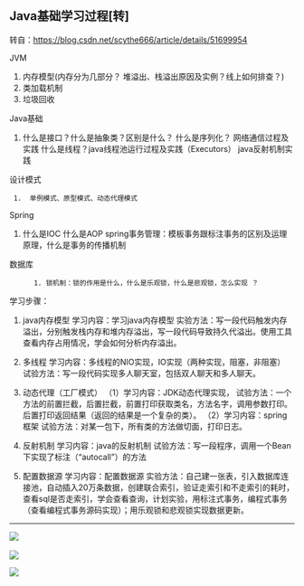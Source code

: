 ## Java基础学习过程[转]

转自：https://blog.csdn.net/scythe666/article/details/51699954

JVM

1. 内存模型(内存分为几部分？ 堆溢出、栈溢出原因及实例？线上如何排查？)
2. 类加载机制
3. 垃圾回收

Java基础

1. 什么是接口？什么是抽象类？区别是什么？
    什么是序列化？
    网络通信过程及实践
    什么是线程？java线程池运行过程及实践（Executors）
    java反射机制实践

设计模式

     1.  单例模式、原型模式、动态代理模式

Spring

1. 什么是IOC
     什么是AOP
     spring事务管理：模板事务跟标注事务的区别及运理原理，什么是事务的传播机制

数据库

          1. 锁机制：锁的作用是什么，什么是乐观锁，什么是悲观锁，怎么实现 ？



学习步骤：

1. java内存模型
    学习内容：学习java内存模型
    实验方法：写一段代码触发内存溢出，分别触发栈内存和堆内存溢出，写一段代码导致持久代溢出。使用工具查看内存占用情况，学会如何分析内存溢出。

2. 多线程
    学习内容：多线程的NIO实现，IO实现（两种实现，阻塞，非阻塞）
    试验方法：写一段代码实现多人聊天室，包括双人聊天和多人聊天。

3. 动态代理（工厂模式）
    （1）学习内容：JDK动态代理实现，
    试验方法：一个方法的前置拦截，后置拦截，前置打印获取类名，方法名字，调用参数打印。后置打印返回结果（返回的结果是一个复杂的类）。
    （2）学习内容：spring框架
    试验方法：对某一包下，所有类的方法做切面，打印日志。

4. 反射机制
    学习内容：java的反射机制
    试验方法：写一段程序，调用一个Bean下实现了标注（“autocall”）的方法

5. 配置数据源
    学习内容：配置数据源
    实验方法：自己建一张表，引入数据库连接池，自动插入20万条数据，创建联合索引，验证走索引和不走索引的耗时，查看sql是否走索引，学会查看查询，计划实验，用标注式事务，编程式事务（查看编程式事务源码实现）；用乐观锁和悲观锁实现数据更新。
---------------------
​![](E:\Wiki\mywiki\images\20160620115227065.jpg) 



![](E:\Wiki\mywiki\images\alibabaplan.jpg)



![](E:\Wiki\mywiki\images\alibabaplan-detail.jpg)





